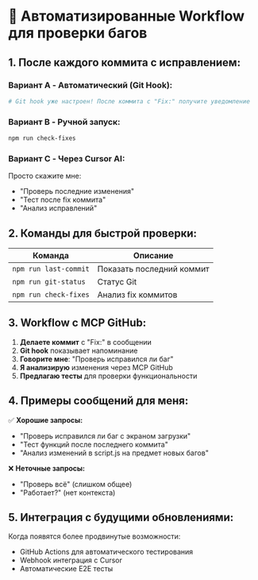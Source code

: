 # 🤖 Автоматизированные Workflow для проверки багов

## 1. После каждого коммита с исправлением:

### Вариант A - Автоматический (Git Hook):
```bash
# Git hook уже настроен! После коммита с "Fix:" получите уведомление
```

### Вариант B - Ручной запуск:
```bash
npm run check-fixes
```

### Вариант C - Через Cursor AI:
Просто скажите мне:
- "Проверь последние изменения"
- "Тест после fix коммита"  
- "Анализ исправлений"

## 2. Команды для быстрой проверки:

| Команда | Описание |
|---------|----------|
| `npm run last-commit` | Показать последний коммит |
| `npm run git-status` | Статус Git |
| `npm run check-fixes` | Анализ fix коммитов |

## 3. Workflow с MCP GitHub:

1. **Делаете коммит** с "Fix:" в сообщении
2. **Git hook** показывает напоминание  
3. **Говорите мне**: "Проверь исправился ли баг"
4. **Я анализирую** изменения через MCP GitHub
5. **Предлагаю тесты** для проверки функциональности

## 4. Примеры сообщений для меня:

✅ **Хорошие запросы:**
- "Проверь исправился ли баг с экраном загрузки"
- "Тест функций после последнего коммита"
- "Анализ изменений в script.js на предмет новых багов"

❌ **Неточные запросы:**
- "Проверь всё" (слишком общее)
- "Работает?" (нет контекста)

## 5. Интеграция с будущими обновлениями:

Когда появятся более продвинутые возможности:
- GitHub Actions для автоматического тестирования
- Webhook интеграция с Cursor  
- Автоматические E2E тесты
